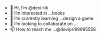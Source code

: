 - 👋 Hi, I’m @devi-tik
- 👀 I’m interested in ...books
- 🌱 I’m currently learning ...design a game
- 💞️ I’m looking to collaborate on ...
- 📫 How to reach me ...@devipri89995558

<!---
devi-tik/devi-tik is a ✨ special ✨ repository because its `README.md` (this file) appears on your GitHub profile.
You can click the Preview link to take a look at your changes.
--->
